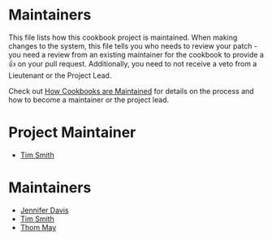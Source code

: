 <!-- This is a generated file. Please do not edit directly -->

# Maintainers

This file lists how this cookbook project is maintained. When making changes to the system, this file tells you who needs to review your patch - you need a review from an existing maintainer for the cookbook to provide a :+1: on your pull request. Additionally, you need to not receive a veto from a Lieutenant or the Project Lead.

Check out [How Cookbooks are Maintained](https://github.com/chef-cookbooks/community_cookbook_documentation/blob/master/CONTRIBUTING.MD) for details on the process and how to become a maintainer or the project lead.

# Project Maintainer

* [Tim Smith](https://github.com/tas50)

# Maintainers

* [Jennifer Davis](https://github.com/sigje)
* [Tim Smith](https://github.com/tas50)
* [Thom May](https://github.com/thommay)
